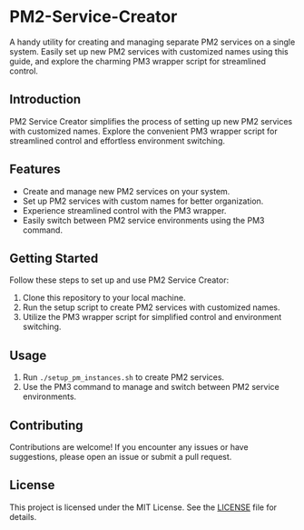 # PM2-Service-Creator

A handy utility for creating and managing separate PM2 services on a single system. Easily set up new PM2 services with customized names using this guide, and explore the charming PM3 wrapper script for streamlined control.

## Introduction

PM2 Service Creator simplifies the process of setting up new PM2 services with customized names. Explore the convenient PM3 wrapper script for streamlined control and effortless environment switching.

## Features

- Create and manage new PM2 services on your system.
- Set up PM2 services with custom names for better organization.
- Experience streamlined control with the PM3 wrapper.
- Easily switch between PM2 service environments using the PM3 command.

## Getting Started

Follow these steps to set up and use PM2 Service Creator:

1. Clone this repository to your local machine.
2. Run the setup script to create PM2 services with customized names.
3. Utilize the PM3 wrapper script for simplified control and environment switching.

## Usage

1. Run `./setup_pm_instances.sh` to create PM2 services.
2. Use the PM3 command to manage and switch between PM2 service environments.

## Contributing

Contributions are welcome! If you encounter any issues or have suggestions, please open an issue or submit a pull request.

## License

This project is licensed under the MIT License. See the [LICENSE](LICENSE) file for details.
